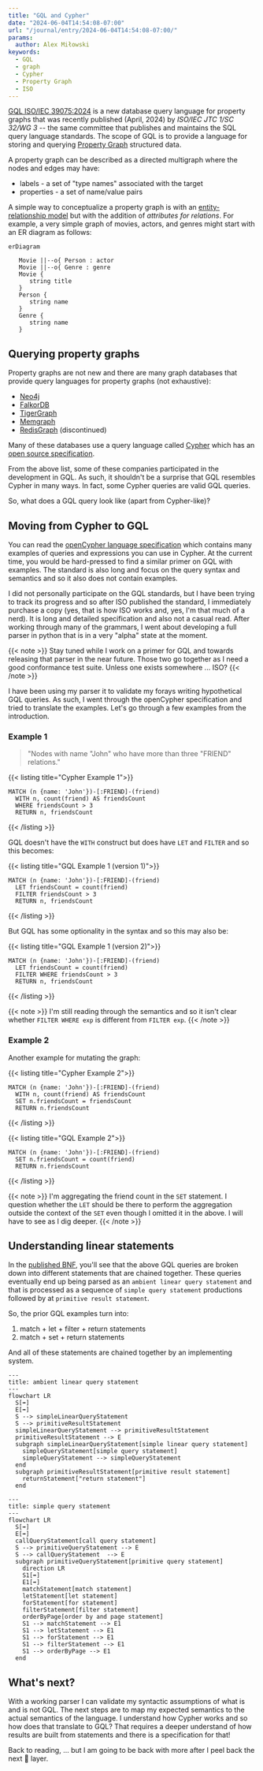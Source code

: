 ```yaml
---
title: "GQL and Cypher"
date: "2024-06-04T14:54:08-07:00"
url: "/journal/entry/2024-06-04T14:54:08-07:00/"
params:
  author: Alex Miłowski
keywords:
  - GQL
  - graph
  - Cypher
  - Property Graph
  - ISO
---
```


[GQL ISO/IEC 39075:2024](https://www.iso.org/standard/76120.html) is a new database query language for property graphs that was recently 
published (April, 2024) by *ISO/IEC JTC 1/SC 32/WG 3* -- the same committee that 
publishes and maintains the SQL query language standards. The scope of GQL is to provide a
language for storing and querying [Property Graph](https://en.wikipedia.org/wiki/Property_graphs) structured data.

A property graph can be described as a directed multigraph where the nodes and edges may have:

 * labels - a set of "type names" associated with the target
 * properties - a set of name/value pairs

A simple way to conceptualize a property graph is with an [entity-relationship model](https://en.wikipedia.org/wiki/Entity–relationship_model)
but with the addition of *attributes for relations*. For example, a very simple graph of movies, actors, and genres might start with
an ER diagram as follows:

```mermaid
erDiagram

   Movie ||--o{ Person : actor
   Movie ||--o{ Genre : genre
   Movie {
      string title
   }
   Person {
      string name
   }
   Genre {
      string name
   }

```

## Querying property graphs

Property graphs are not new and there are many graph databases that provide query languages for property graphs (not exhaustive):

 * [Neo4j](https://neo4j.com)
 * [FalkorDB](https://www.falkordb.com) 
 * [TigerGraph](https://www.tigergraph.com)
 * [Memgraph](https://memgraph.com)
 * [RedisGraph](https://github.com/RedisGraph) (discontinued)

Many of these databases use a query language called [Cypher](https://en.wikipedia.org/wiki/Cypher_(query_language)) which has an [open source specification](https://opencypher.org).

From the above list, some of these companies participated in the development in GQL. As such, it shouldn't be a surprise that GQL resembles Cypher in many ways.
In fact, some Cypher queries are valid GQL queries.

So, what does a GQL query look like (apart from Cypher-like)?

## Moving from Cypher to GQL

You can read the [openCypher language specification](https://s3.amazonaws.com/artifacts.opencypher.org/openCypher9.pdf) which
contains many examples of queries and expressions you can use in Cypher. At the current time, you would be hard-pressed to find a similar
primer on GQL with examples. The standard is also long and focus on the query syntax and semantics and so it also does not contain examples.

I did not personally participate on the GQL standards, but I have been trying to track its progress and so after ISO published the
standard, I immediately purchase a copy (yes, that is how ISO works and, yes, I'm that much of a nerd). It is long and detailed specification and also not a casual read. After
working through many of the grammars, I went about developing a full parser in python that is in a very "alpha" state at the moment. 

{{< note >}}
Stay tuned while I work on a primer for GQL and towards releasing that parser
in the near future. Those two go together as I need a good conformance test suite. Unless one exists somewhere ... ISO?
{{< /note >}}

I have been using my parser it to validate my forays writing hypothetical GQL queries. As such, I went through the openCypher 
specification and tried to translate the examples. Let's go through a few examples from the introduction.

### Example 1

> "Nodes with name "John" who have more than three "FRIEND" relations."


{{< listing title="Cypher Example 1">}}
```cypher
MATCH (n {name: 'John'})-[:FRIEND]-(friend)
  WITH n, count(friend) AS friendsCount
  WHERE friendsCount > 3
  RETURN n, friendsCount
```
{{< /listing >}}

GQL doesn't have the `WITH` construct but does have `LET` and `FILTER` and so this becomes:

{{< listing title="GQL Example 1 (version 1)">}}
```ISOGQL
MATCH (n {name: 'John'})-[:FRIEND]-(friend)
  LET friendsCount = count(friend)
  FILTER friendsCount > 3
  RETURN n, friendsCount
```
{{< /listing >}}

But GQL has some optionality in the syntax and so this may also be:

{{< listing title="GQL Example 1 (version 2)">}}
```ISOGQL
MATCH (n {name: 'John'})-[:FRIEND]-(friend)
  LET friendsCount = count(friend)
  FILTER WHERE friendsCount > 3
  RETURN n, friendsCount
```
{{< /listing >}}

{{< note >}}
I'm still reading through the semantics and so it isn't clear whether `FILTER WHERE exp` is different from `FILTER exp`.
{{< /note >}}

### Example 2

Another example for mutating the graph:

{{< listing title="Cypher Example 2">}}
```Cypher
MATCH (n {name: 'John'})-[:FRIEND]-(friend)
  WITH n, count(friend) AS friendsCount
  SET n.friendsCount = friendsCount
  RETURN n.friendsCount
```
{{< /listing >}}

{{< listing title="GQL Example 2">}}
```ISOGQL
MATCH (n {name: 'John'})-[:FRIEND]-(friend)
  SET n.friendsCount = count(friend)
  RETURN n.friendsCount
```
{{< /listing >}}

{{< note >}}
I'm aggregating the friend count in the `SET` statement. I question whether the `LET` should be there to 
perform the aggregation outside the context of the `SET` even though I omitted it in the above. I will have to see as I dig deeper.
{{< /note >}}


## Understanding linear statements

In the [published BNF](https://standards.iso.org/iso-iec/39075/ed-1/en/ISO_IEC_39075(en).bnf.txt), you'll see that the above GQL queries are broken down into different statements that are chained together. These
queries eventually end up being parsed as an `ambient linear query statement` and that is processed as a sequence of
`simple query statement` productions followed by at `primitive result statement`. 

So, the prior GQL examples turn into:

  1. match + let + filter + return statements
  2. match + set + return statements

And all of these statements are chained together by an implementing system.


```mermaid
---
title: ambient linear query statement
---
flowchart LR
  S[➡]
  E[➡]
  S --> simpleLinearQueryStatement
  S --> primitiveResultStatement
  simpleLinearQueryStatement --> primitiveResultStatement
  primitiveResultStatement --> E
  subgraph simpleLinearQueryStatement[simple linear query statement]
    simpleQueryStatement[simple query statement]
    simpleQueryStatement --> simpleQueryStatement
  end
  subgraph primitiveResultStatement[primitive result statement]
    returnStatement["return statement"]
  end
```

```mermaid
---
title: simple query statement
---
flowchart LR
  S[➡]
  E[➡]
  callQueryStatement[call query statement]
  S --> primitiveQueryStatement --> E
  S --> callQueryStatement  --> E
  subgraph primitiveQueryStatement[primitive query statement]
    direction LR
    S1[➡]
    E1[➡]
    matchStatement[match statement]
    letStatement[let statement]
    forStatement[for statement]
    filterStatement[filter statement]
    orderByPage[order by and page statement]
    S1 --> matchStatement --> E1
    S1 --> letStatement --> E1
    S1 --> forStatement --> E1
    S1 --> filterStatement --> E1
    S1 --> orderByPage --> E1
  end
```

## What's next?

With a working parser I can validate my syntactic assumptions of what is and is not GQL. The next steps are to map my
expected semantics to the actual semantics of the language. I understand how Cypher works and so how does that
translate to GQL? That requires a deeper understand of how results are built from statements and there is a specification for that!

Back to reading, ... but I am going to be back with more after I peel back the next 🧅 layer. 
